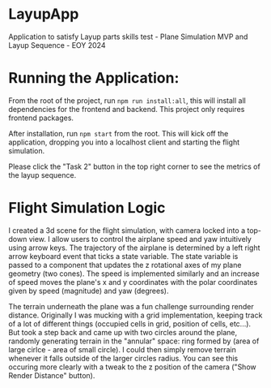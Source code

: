 # LayupApp
Application to satisfy Layup parts skills test - Plane Simulation MVP and Layup Sequence - EOY 2024

# Running the Application:
From the root of the project, run `npm run install:all`,
this will install all dependencies for the frontend and backend.
This project only requires frontend packages.

After installation, run `npm start` from the root.
This will kick off the application, dropping you into a localhost client
and starting the flight simulation.

Please click the "Task 2" button in the top right corner to see 
the metrics of the layup sequence.

# Flight Simulation Logic
I created a 3d scene for the flight simulation, with camera locked into a top-down view.
I allow users to control the airplane speed and yaw intuitively using arrow keys.
The trajectory of the airplane is determined by a left right arrow keyboard event that ticks a state variable. The state variable is passed to a component that updates the z rotational axes of my plane geometry (two cones). The speed is implemented similarly and an increase of speed moves the plane's x and y coordinates with the polar coordinates given by speed (magnitude) and yaw (degrees).

The terrain underneath the plane was a fun challenge surrounding render distance. Originally I was
mucking with a grid implementation, keeping track of a lot of different things (occupied cells in grid, position of cells, etc...). But took a step back and came up with two circles around the plane, randomly generating terrain in the "annular" space: ring formed by (area of large cirlce - area of small circle). I could then simply remove terrain whenever it falls outside of the larger circles radius. You can see this occuring more clearly with a tweak to the z position of the camera ("Show Render Distance" button).
